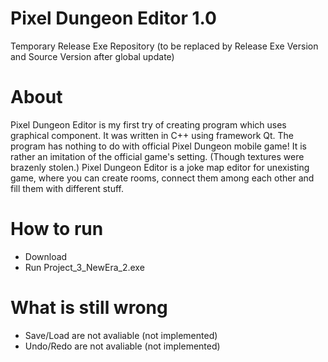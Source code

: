 # Pixel Dungeon Editor 1.0
Temporary Release Exe Repository (to be replaced by Release Exe Version and Source Version after global update)
# About
Pixel Dungeon Editor is my first try of creating program which uses graphical component. It was written in C++ using framework Qt. 
The program has nothing to do with official Pixel Dungeon mobile game! It is rather an imitation of the official game's setting.
(Though textures were brazenly stolen.) Pixel Dungeon Editor is a joke map editor for unexisting game, where you can create rooms, 
connect them among each other and fill them with different stuff.
# How to run
- Download
- Run Project_3_NewEra_2.exe
# What is still wrong
- Save/Load are not avaliable (not implemented)
- Undo/Redo are not avaliable (not implemented)
